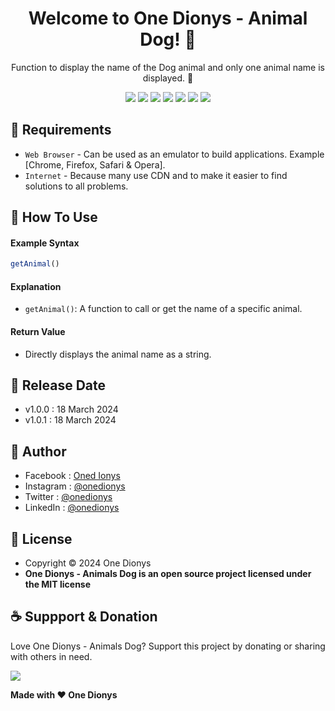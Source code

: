 <h1 align="center">Welcome to One Dionys - Animal Dog! 👋 </h1>

<p align="center">Function to display the name of the Dog animal and only one animal name is displayed. 💖 </p>

<p align="center">
<img src="https://img.shields.io/github/contributors/onedionys/onedionys-animal-dog?style=flat-square">
<img src="https://img.shields.io/github/issues/onedionys/onedionys-animal-dog?style=flat-square">
<img src="https://img.shields.io/github/stars/onedionys/onedionys-animal-dog?style=flat-square"> 
<img src="https://img.shields.io/github/forks/onedionys/onedionys-animal-dog?style=flat-square">
<img src="https://img.shields.io/github/last-commit/onedionys/onedionys-animal-dog.svg?style=flat-square">
<img src="https://img.shields.io/github/languages/code-size/onedionys/onedionys-animal-dog?style=flat-square">
<img src="https://img.shields.io/github/license/onedionys/onedionys-animal-dog?style=flat-square">
</p>

## 💾 Requirements

* `Web Browser` - Can be used as an emulator to build applications. Example [Chrome, Firefox, Safari & Opera].
* `Internet` - Because many use CDN and to make it easier to find solutions to all problems.

## 🎯 How To Use

#### Example Syntax

```javascript
getAnimal()
```

#### Explanation

* `getAnimal()`: A function to call or get the name of a specific animal.

#### Return Value

* Directly displays the animal name as a string.

## 📆 Release Date

* v1.0.0 : 18 March 2024
* v1.0.1 : 18 March 2024

## 🧑 Author

* Facebook : <a href="https://www.facebook.com/theonedionys"> Oned Ionys</a>
* Instagram : <a href="https://www.instagram.com/onedionys/"> @onedionys</a>
* Twitter : <a href="https://twitter.com/onedionys"> @onedionys</a>
* LinkedIn :  <a href="https://www.linkedin.com/in/onedionys/"> @onedionys</a>

## 📝 License

* Copyright © 2024 One Dionys
* **One Dionys - Animals Dog is an open source project licensed under the MIT license**

## ☕️ Suppport & Donation

Love One Dionys - Animals Dog? Support this project by donating or sharing with others in need.

<a href="https://www.buymeacoffee.com/onedionys"><img src="https://img.shields.io/badge/Buy_Me_A_Coffee-FFDD00?style=for-the-badge&logo=buy-me-a-coffee&logoColor=black"/> </a>

**Made with ❤️ One Dionys**
